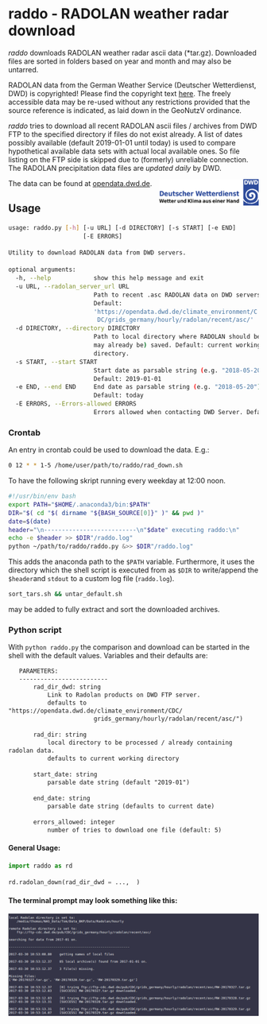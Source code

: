 # raddo - RADOLAN weather radar download

*raddo* downloads RADOLAN weather radar ascii data (*tar.gz). Downloaded files are sorted in folders based on year and month and may also be untarred.

RADOLAN data from the German Weather Service (Deutscher Wetterdienst, DWD) is copyrighted! Please find the copyright text [here](https://opendata.dwd.de/climate_environment/CDC/Terms_of_use.pdf).
The freely accessible data may be re-used without any restrictions provided that the source reference is indicated, as laid down in the GeoNutzV ordinance.

*raddo* tries to download all recent RADOLAN ascii files / archives from DWD FTP to the specified directory if files do not exist already. A list of dates possibly available (default 2019-01-01 until today) is used to compare hypothetical available data sets with actual local available ones. So file listing on the FTP side is skipped due to (formerly) unreliable connection.
The RADOLAN precipitation data files are *updated daily* by DWD.

<img align="right" src="dwd_logo.png" width="200">

The data can be found at [opendata.dwd.de](https://opendata.dwd.de/climate_environment/CDC/grids_germany/hourly/radolan/recent/asc/ "https://opendata.dwd.de/climate_environment/CDC/grids_germany/hourly/radolan/recent/asc/").

## Usage ##

``` sh
usage: raddo.py [-h] [-u URL] [-d DIRECTORY] [-s START] [-e END]
                     [-E ERRORS]

Utility to download RADOLAN data from DWD servers.

optional arguments:
  -h, --help            show this help message and exit
  -u URL, --radolan_server_url URL
                        Path to recent .asc RADOLAN data on DWD servers.
                        Default:
						'https://opendata.dwd.de/climate_environment/C
                         DC/grids_germany/hourly/radolan/recent/asc/'
  -d DIRECTORY, --directory DIRECTORY
                        Path to local directory where RADOLAN should be (and
						may already be) saved. Default: current working
						directory.
  -s START, --start START
                        Start date as parsable string (e.g. "2018-05-20").
                        Default: 2019-01-01
  -e END, --end END     End date as parsable string (e.g. "2018-05-20").
                        Default: today
  -E ERRORS, --Errors-allowed ERRORS
                        Errors allowed when contacting DWD Server. Default: 5

```

### Crontab ###

An entry in crontab could be used to download the data. E.g.:

``` bash
0 12 * * 1-5 /home/user/path/to/raddo/rad_down.sh
```

To have the following skript running every weekday at 12:00 noon.

``` sh
#!/usr/bin/env bash
export PATH="$HOME/.anaconda3/bin:$PATH"
DIR="$( cd "$( dirname "${BASH_SOURCE[0]}" )" && pwd )"
date=$(date)
header="\n--------------------------\n"$date" executing raddo:\n"
echo -e $header >> $DIR"/raddo.log"
python ~/path/to/raddo/raddo.py &>> $DIR"/raddo.log"
```

This adds the anaconda path to the `$PATH` variable. Furthermore, it uses the
directory which the shell script is executed from as `$DIR` to write/append the
`$header`and `stdout` to a custom log file (`raddo.log`).

``` sh
sort_tars.sh && untar_default.sh
```
may be added to fully extract and sort the downloaded archives.


### Python script ####

 With `python raddo.py` the comparison and download can be started in the shell with the default values.
 Variables and their defaults are:

 ```
    PARAMETERS:
    -------------------------
        rad_dir_dwd: string
            Link to Radolan products on DWD FTP server.
            defaults to "https://opendata.dwd.de/climate_environment/CDC/
                         grids_germany/hourly/radolan/recent/asc/")

        rad_dir: string
            local directory to be processed / already containing radolan data.
            defaults to current working directory

        start_date: string
            parsable date string (default "2019-01")

        end_date: string
            parsable date string (defaults to current date)

        errors_allowed: integer
            number of tries to download one file (default: 5)

 ```

#### General Usage:
``` python
import raddo as rd

rd.radolan_down(rad_dir_dwd = ...,  )
```
#### The terminal prompt may look something like this:

![example image should load here...](prompt.png "Terminal prompt")
